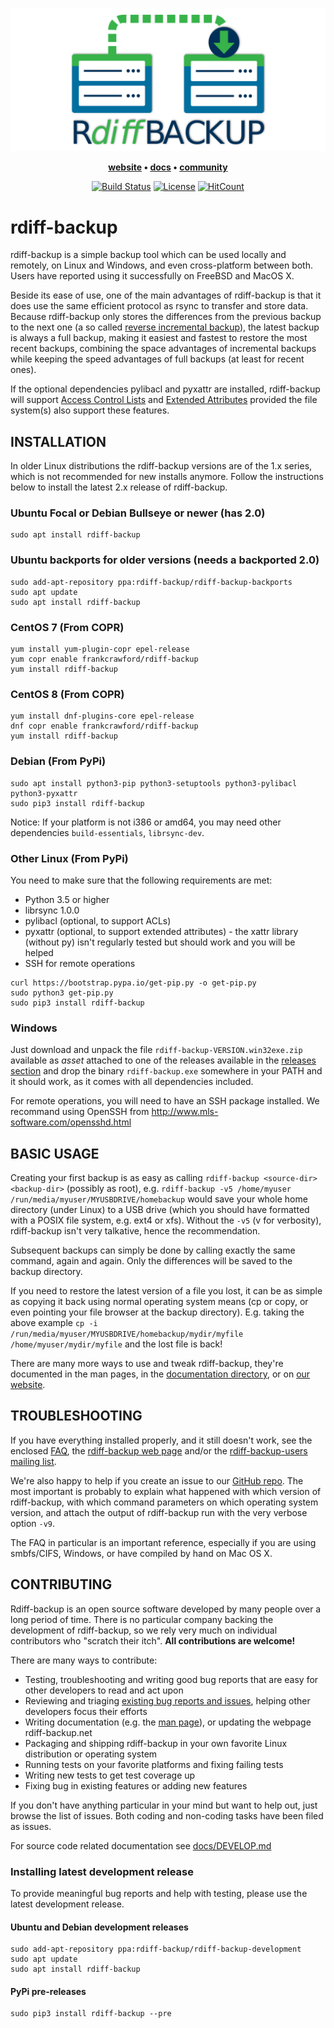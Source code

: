 ![rdiff-backup banner](docs/resources/logo-banner.png)

<p align="center">
  <strong>
    <a href="https://rdiff-backup.net/">website</a>
    •
    <a href="https://rdiff-backup.net/docs/docs.html">docs</a>
    •
    <a href="https://lists.nongnu.org/mailman/listinfo/rdiff-backup-users">community</a>
  </strong>
</p>

<p align="center">
<a href="https://travis-ci.org/rdiff-backup/rdiff-backup"><img alt="Build Status" src="https://travis-ci.org/rdiff-backup/rdiff-backup.svg?branch=master"></a>
<a href="COPYING"><img alt="License" src="https://img.shields.io/github/license/rdiff-backup/rdiff-backup"></a>
<a href="http://hits.dwyl.io/rdiff-backup/rdiff-backup"><img alt="HitCount" src="http://hits.dwyl.io/rdiff-backup/rdiff-backup.svg"></a>
</p>

# rdiff-backup

rdiff-backup is a simple backup tool which can be used locally and remotely,
on Linux and Windows, and even cross-platform between both.
Users have reported using it successfully on FreeBSD and MacOS X.

Beside its ease of use, one of the main advantages of rdiff-backup is that it
does use the same efficient protocol as rsync to transfer and store data.
Because rdiff-backup only stores the differences from the previous backup to
the next one (a so called
[reverse incremental backup](https://en.wikipedia.org/wiki/Incremental_backup#Reverse_incremental)),
the latest backup is always a full backup, making it easiest
and fastest to restore the most recent backups, combining the space
advantages of incremental backups while keeping the speed advantages of full
backups (at least for recent ones).

If the optional dependencies pylibacl and pyxattr are installed, rdiff-backup will support
[Access Control Lists](https://en.wikipedia.org/wiki/Access-control_list#Filesystem_ACLs)
and [Extended Attributes](https://en.wikipedia.org/wiki/Extended_file_attributes)
provided the file system(s) also support these features.

## INSTALLATION

In older Linux distributions the rdiff-backup versions are of the 1.x series, which is not recommended for new installs anymore. Follow the instructions below to install the latest 2.x release of rdiff-backup.

### Ubuntu Focal or Debian Bullseye or newer (has 2.0)

```
sudo apt install rdiff-backup
```

### Ubuntu backports for older versions (needs a backported 2.0)

```
sudo add-apt-repository ppa:rdiff-backup/rdiff-backup-backports
sudo apt update
sudo apt install rdiff-backup
```

### CentOS 7 (From COPR)

```
yum install yum-plugin-copr epel-release
yum copr enable frankcrawford/rdiff-backup
yum install rdiff-backup
```

### CentOS 8 (From COPR)

```
yum install dnf-plugins-core epel-release
dnf copr enable frankcrawford/rdiff-backup
yum install rdiff-backup
```

### Debian (From PyPi)

```
sudo apt install python3-pip python3-setuptools python3-pylibacl python3-pyxattr
sudo pip3 install rdiff-backup
```

Notice: If your platform is not i386 or amd64, you may need other dependencies `build-essentials`, `librsync-dev`.

### Other Linux (From PyPi)

You need to make sure that the following requirements are met:

* Python 3.5 or higher
* librsync 1.0.0
* pylibacl (optional, to support ACLs)
* pyxattr (optional, to support extended attributes) - the xattr library (without py) isn't regularly tested but should work and you will be helped
* SSH for remote operations

```
curl https://bootstrap.pypa.io/get-pip.py -o get-pip.py
sudo python3 get-pip.py
sudo pip3 install rdiff-backup
```

### Windows

Just download and unpack the file `rdiff-backup-VERSION.win32exe.zip`
available as _asset_ attached to one of the releases available in the
[releases section](https://github.com/rdiff-backup/rdiff-backup/releases) and
drop the binary `rdiff-backup.exe` somewhere in your PATH and it should work,
as it comes with all dependencies included.

For remote operations, you will need to have an SSH package installed.
We recommand using OpenSSH from http://www.mls-software.com/opensshd.html

## BASIC USAGE

Creating your first backup is as easy as calling `rdiff-backup <source-dir> <backup-dir>`
(possibly as root), e.g. `rdiff-backup -v5 /home/myuser /run/media/myuser/MYUSBDRIVE/homebackup`
would save your whole home directory (under Linux) to a USB drive (which you should have
formatted with a POSIX file system, e.g. ext4 or xfs). Without the `-v5` (v for verbosity),
rdiff-backup isn't very talkative, hence the recommendation.

Subsequent backups can simply be done by calling exactly the same command, again and again.
Only the differences will be saved to the backup directory.

If you need to restore the latest version of a file you lost, it can be as simple as copying
it back using normal operating system means (cp or copy, or even pointing your file browser at
the backup directory). E.g. taking the above example `cp -i /run/media/myuser/MYUSBDRIVE/homebackup/mydir/myfile /home/myuser/mydir/myfile` and the lost file is back!

There are many more ways to use and tweak rdiff-backup, they're documented in the man pages,
in the [documentation directory](docs/), or on [our website](https://rdiff-backup.net).

## TROUBLESHOOTING

If you have everything installed properly, and it still doesn't work,
see the enclosed [FAQ](docs/FAQ.md), the [rdiff-backup web page](https://rdiff-backup.net/)
and/or the [rdiff-backup-users mailing list](https://lists.nongnu.org/mailman/listinfo/rdiff-backup-users).

We're also happy to help if you create an issue to our
[GitHub repo](https://github.com/rdiff-backup/rdiff-backup/issues). The most
important is probably to explain what happened with which version of rdiff-backup,
with which command parameters on which operating system version, and attach the output
of rdiff-backup run with the very verbose option `-v9`.

The FAQ in particular is an important reference, especially if you are
using smbfs/CIFS, Windows, or have compiled by hand on Mac OS X.


## CONTRIBUTING

Rdiff-backup is an open source software developed by many people over a long period of time. There is no particular company backing the development of rdiff-backup, so we rely very much on individual contributors who "scratch their itch". **All contributions are welcome!**

There are many ways to contribute:

- Testing, troubleshooting and writing good bug reports that are easy for other developers to read and act upon
- Reviewing and triaging [existing bug reports and issues](https://github.com/rdiff-backup/rdiff-backup/issues), helping other developers focus their efforts
- Writing documentation (e.g. the [man page](https://github.com/rdiff-backup/rdiff-backup/blob/master/rdiff-backup.1)), or updating the webpage rdiff-backup.net
- Packaging and shipping rdiff-backup in your own favorite Linux distribution or operating system
- Running tests on your favorite platforms and fixing failing tests
- Writing new tests to get test coverage up
- Fixing bug in existing features or adding new features

If you don't have anything particular in your mind but want to help out, just browse the list of issues. Both coding and non-coding tasks have been filed as issues.

For source code related documentation see [docs/DEVELOP.md](DEVELOP.md)

### Installing latest development release

To provide meaningful bug reports and help with testing, please use the latest development release.

#### Ubuntu and Debian development releases

```
sudo add-apt-repository ppa:rdiff-backup/rdiff-backup-development
sudo apt update
sudo apt install rdiff-backup
```

#### PyPi pre-releases

```
sudo pip3 install rdiff-backup --pre
```
